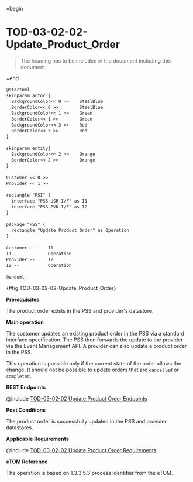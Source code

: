 =begin

# TOD-03-02-02-Update_Product_Order

> The heading has to be included in the document including this document.

=end

```plantuml
@startuml
skinparam actor {
  BackgroundColor<< 0 >> 	SteelBlue
  BorderColor<< 0 >> 		SteelBlue
  BackgroundColor<< 1 >> 	Green
  BorderColor<< 1 >> 		Green
  BackgroundColor<< 3 >> 	Red
  BorderColor<< 3 >> 		Red
}

skinparam entity{
  BackgroundColor<< 2 >> 	Orange
  BorderColor<< 2 >> 		Orange
}

Customer << 0 >> 
Provider << 1 >> 

rectangle "PSI" {
  interface "PSS-USR I/F" as I1
  interface "PSS-PVD I/F" as I2
}

package "PSS" {
  rectangle "Update Product Order" as Operation
}

Customer --	    I1
I1 --           Operation
Provider --	    I2
I2 --           Operation

@enduml

```

![**TOD-03-02-02**: Update Product Order](../../common/pixel.png){#fig:TOD-03-02-02-Update_Product_Order}

**Prerequisites**

The product order exists in the PSS and provider's datastore.

**Main operation**

The customer updates an existing product order in the PSS via a standard interface specification.
The PSS then forwards the update to the provider via the Event Management API.
A provider can also update a product order in the PSS.

This operation is possible only if the current state of the order allows the change.
It should not be possible to update orders that are `cancelled` or `completed`.

**REST Endpoints**

@include [TOD-03-02-02 Update Product Order Endpoints](endpoints/TOD-03-02-02-Update_Product_Order-endpoints.md)

**Post Conditions**

The product order is successfully updated in the PSS and provider datastores.

**Applicable Requirements**

@include [TOD-03-02-02 Update Product Order Requirements](requirements/TOD-03-02-02-Update_Product_Order-requirements.md)

**eTOM Reference**

The operation is based on 1.3.3.5.3 process identifier from the eTOM.

